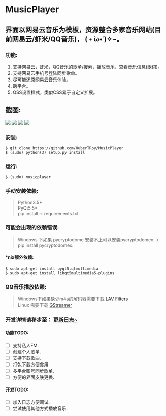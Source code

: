 # MusicPlayer
## 界面以网易云音乐为模板，资源整合多家音乐网站(目前网易云/虾米/QQ音乐)，   ( • ̀ω•́ )✧~。

### 功能:
1. 支持网易云，虾米，QQ音乐的歌单/搜索，播放音乐，查看音乐信息(歌词)。
2. 支持网易云手机号登陆同步歌单。
3. 尽可能还原网易云音乐体验。
4. 跨平台。
5. QSS设置样式，类似CSS易于自定义扩展。

## 截图:
<img src="https://github.com/HuberTRoy/MusicPlayer/blob/master/testpic/22.jpg"/>

<img src="https://github.com/HuberTRoy/MusicPlayer/blob/master/testpic/16.jpg"/>

<img src="https://github.com/HuberTRoy/MusicPlayer/blob/master/testpic/19.jpg"/>

<img src="https://github.com/HuberTRoy/MusicPlayer/blob/master/testpic/23.jpg"/>

### 安装:
```
$ git clone https://github.com/HuberTRoy/MusicPlayer
$ (sudo) python(3) setup.py install
```

### 运行:
```
$ (sudo) musicplayer
```

### 手动安装依赖:
> Python3.5+ <br />
> PyQt5.5+ <br />
> pip install -r requirements.txt

### 可能会出现的依赖错误:
> Windows 下如果 pycryptodome 安装不上可以安装pycryptodomex -> pip install pycryptodomex.

#### \*nix额外依赖:
```
$ sudo apt-get install pyqt5.qtmultimedia
$ sudo apt-get install libqt5multimedia5-plugins
```

### QQ音乐播放依赖:
> Windows下如果缺少m4a的解码器需要下载 <a href="https://github.com/Nevcairiel/LAVFilters/releases">LAV Filters</a> <br>
> Linux 需要下载 <a href="https://gstreamer.freedesktop.org/">GStreamer</a>


### 开发详情请移步至： <a href="https://github.com/HuberTRoy/MusicPlayer/blob/master/doc/updateLog.md">更新日志~</a>


#### 功能TODO:
- [ ] 支持私人FM.
- [ ] 创建个人歌单.
- [ ] 支持下载歌曲.
- [ ] 打包下载方便食用.
- [ ] 多平台账号同步歌单.
- [ ] 方便的界面皮肤更换.

#### 开发TODO:
- [ ] 加入日志方便调试.
- [ ] 尝试使用其他方式播放音乐.